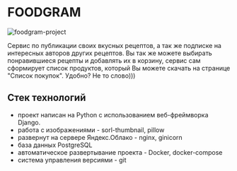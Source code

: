 # FOODGRAM

![foodgram-project](https://github.com/lookin44/foodgram-project/workflows/foodgram/badge.svg)

Сервис по публикации своих вкусных рецептов, а так же подписке на интересных авторов других рецептов.
Вы так же можете выбирать понравившиеся рецепты и добавлять их в корзину, сервис сам сформирует список продуктов, который
Вы можете скачать на странице "Список покупок". Удобно? Не то слово)))


## Стек технологий
- проект написан на Python с использованием веб-фреймворка Django.
- работа с изображениями - sorl-thumbnail, pillow
- развернут на сервере Яндекс.Облако - nginx, ginicorn
- база данных PostgreSQL
- автоматическое развертывание проекта - Docker, docker-compose
- система управления версиями - git
